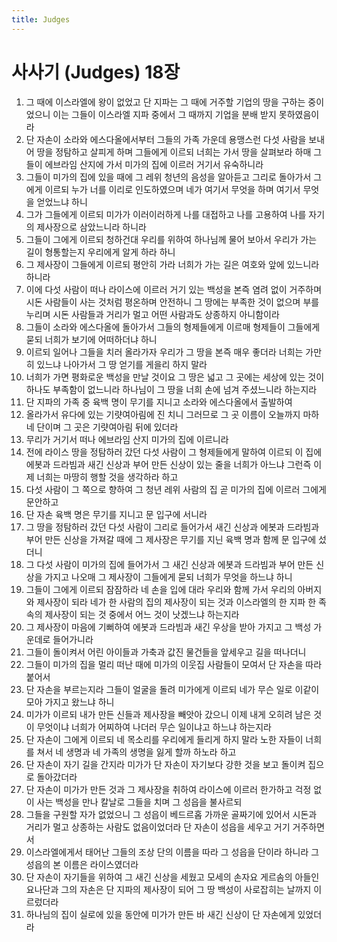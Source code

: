 ```yaml
---
title: Judges
---
```


# 사사기 (Judges) 18장
1. 그 때에 이스라엘에 왕이 없었고 단 지파는 그 때에 거주할 기업의 땅을 구하는 중이었으니 이는 그들이 이스라엘 지파 중에서 그 때까지 기업을 분배 받지 못하였음이라
1. 단 자손이 소라와 에스다올에서부터 그들의 가족 가운데 용맹스런 다섯 사람을 보내어 땅을 정탐하고 살피게 하며 그들에게 이르되 너희는 가서 땅을 살펴보라 하매 그들이 에브라임 산지에 가서 미가의 집에 이르러 거기서 유숙하니라
1. 그들이 미가의 집에 있을 때에 그 레위 청년의 음성을 알아듣고 그리로 돌아가서 그에게 이르되 누가 너를 이리로 인도하였으며 네가 여기서 무엇을 하며 여기서 무엇을 얻었느냐 하니
1. 그가 그들에게 이르되 미가가 이러이러하게 나를 대접하고 나를 고용하여 나를 자기의 제사장으로 삼았느니라 하니라
1. 그들이 그에게 이르되 청하건대 우리를 위하여 하나님께 물어 보아서 우리가 가는 길이 형통할는지 우리에게 알게 하라 하니
1. 그 제사장이 그들에게 이르되 평안히 가라 너희가 가는 길은 여호와 앞에 있느니라 하니라
1. 이에 다섯 사람이 떠나 라이스에 이르러 거기 있는 백성을 본즉 염려 없이 거주하며 시돈 사람들이 사는 것처럼 평온하며 안전하니 그 땅에는 부족한 것이 없으며 부를 누리며 시돈 사람들과 거리가 멀고 어떤 사람과도 상종하지 아니함이라
1. 그들이 소라와 에스다올에 돌아가서 그들의 형제들에게 이르매 형제들이 그들에게 묻되 너희가 보기에 어떠하더냐 하니
1. 이르되 일어나 그들을 치러 올라가자 우리가 그 땅을 본즉 매우 좋더라 너희는 가만히 있느냐 나아가서 그 땅 얻기를 게을리 하지 말라
1. 너희가 가면 평화로운 백성을 만날 것이요 그 땅은 넓고 그 곳에는 세상에 있는 것이 하나도 부족함이 없느니라 하나님이 그 땅을 너희 손에 넘겨 주셨느니라 하는지라
1. 단 지파의 가족 중 육백 명이 무기를 지니고 소라와 에스다올에서 출발하여
1. 올라가서 유다에 있는 기럇여아림에 진 치니 그러므로 그 곳 이름이 오늘까지 마하네 단이며 그 곳은 기럇여아림 뒤에 있더라
1. 무리가 거기서 떠나 에브라임 산지 미가의 집에 이르니라
1. 전에 라이스 땅을 정탐하러 갔던 다섯 사람이 그 형제들에게 말하여 이르되 이 집에 에봇과 드라빔과 새긴 신상과 부어 만든 신상이 있는 줄을 너희가 아느냐 그런즉 이제 너희는 마땅히 행할 것을 생각하라 하고
1. 다섯 사람이 그 쪽으로 향하여 그 청년 레위 사람의 집 곧 미가의 집에 이르러 그에게 문안하고
1. 단 자손 육백 명은 무기를 지니고 문 입구에 서니라
1. 그 땅을 정탐하러 갔던 다섯 사람이 그리로 들어가서 새긴 신상과 에봇과 드라빔과 부어 만든 신상을 가져갈 때에 그 제사장은 무기를 지닌 육백 명과 함께 문 입구에 섰더니
1. 그 다섯 사람이 미가의 집에 들어가서 그 새긴 신상과 에봇과 드라빔과 부어 만든 신상을 가지고 나오매 그 제사장이 그들에게 묻되 너희가 무엇을 하느냐 하니
1. 그들이 그에게 이르되 잠잠하라 네 손을 입에 대라 우리와 함께 가서 우리의 아버지와 제사장이 되라 네가 한 사람의 집의 제사장이 되는 것과 이스라엘의 한 지파 한 족속의 제사장이 되는 것 중에서 어느 것이 낫겠느냐 하는지라
1. 그 제사장이 마음에 기뻐하여 에봇과 드라빔과 새긴 우상을 받아 가지고 그 백성 가운데로 들어가니라
1. 그들이 돌이켜서 어린 아이들과 가축과 값진 물건들을 앞세우고 길을 떠나더니
1. 그들이 미가의 집을 멀리 떠난 때에 미가의 이웃집 사람들이 모여서 단 자손을 따라 붙어서
1. 단 자손을 부르는지라 그들이 얼굴을 돌려 미가에게 이르되 네가 무슨 일로 이같이 모아 가지고 왔느냐 하니
1. 미가가 이르되 내가 만든 신들과 제사장을 빼앗아 갔으니 이제 내게 오히려 남은 것이 무엇이냐 너희가 어찌하여 나더러 무슨 일이냐고 하느냐 하는지라
1. 단 자손이 그에게 이르되 네 목소리를 우리에게 들리게 하지 말라 노한 자들이 너희를 쳐서 네 생명과 네 가족의 생명을 잃게 할까 하노라 하고
1. 단 자손이 자기 길을 간지라 미가가 단 자손이 자기보다 강한 것을 보고 돌이켜 집으로 돌아갔더라
1. 단 자손이 미가가 만든 것과 그 제사장을 취하여 라이스에 이르러 한가하고 걱정 없이 사는 백성을 만나 칼날로 그들을 치며 그 성읍을 불사르되
1. 그들을 구원할 자가 없었으니 그 성읍이 베드르홉 가까운 골짜기에 있어서 시돈과 거리가 멀고 상종하는 사람도 없음이었더라 단 자손이 성읍을 세우고 거기 거주하면서
1. 이스라엘에게서 태어난 그들의 조상 단의 이름을 따라 그 성읍을 단이라 하니라 그 성읍의 본 이름은 라이스였더라
1. 단 자손이 자기들을 위하여 그 새긴 신상을 세웠고 모세의 손자요 게르솜의 아들인 요나단과 그의 자손은 단 지파의 제사장이 되어 그 땅 백성이 사로잡히는 날까지 이르렀더라
1. 하나님의 집이 실로에 있을 동안에 미가가 만든 바 새긴 신상이 단 자손에게 있었더라